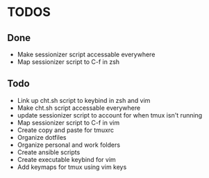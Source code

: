 # TODOS

## Done
- Make sessionizer script accessable everywhere
- Map sessionizer script to C-f in zsh

## Todo
- Link up cht.sh script to keybind in zsh and vim
- Make cht.sh script accessable everywhere
- update sessionizer script to account for when tmux isn't running
- Map sessionizer script to C-f in vim
- Create copy and paste for tmuxrc
- Organize dotfiles
- Organize personal and work folders
- Create ansible scripts
- Create executable keybind for vim
- Add keymaps for tmux using vim keys
